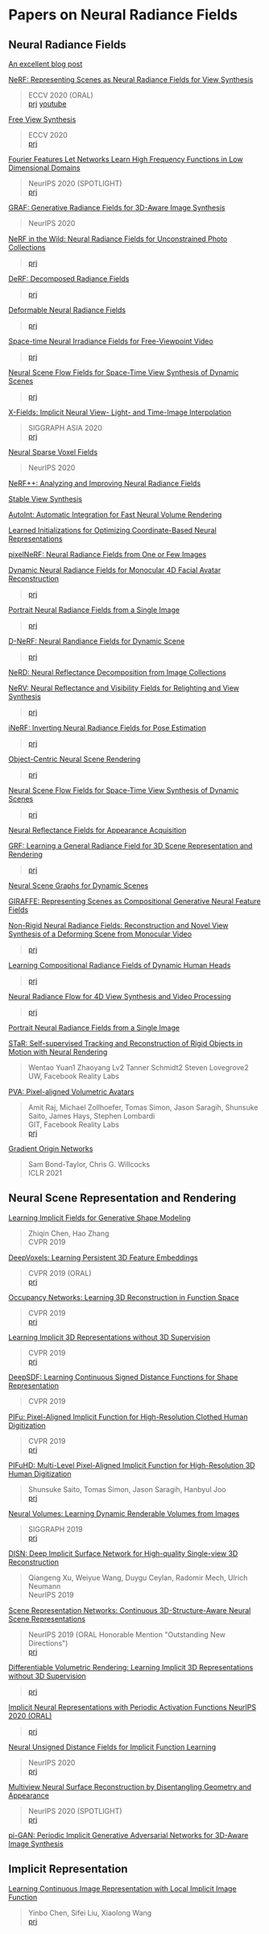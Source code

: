 # Papers on Neural Radiance Fields

## Neural Radiance Fields

[An excellent blog post](https://dellaert.github.io/NeRF/)

[NeRF: Representing Scenes as Neural Radiance Fields for View Synthesis ](https://arxiv.org/abs/2003.08934)   
> ECCV 2020 (ORAL)  
> [prj](https://www.matthewtancik.com/nerf)
[youtube](https://www.youtube.com/watch?v=dPWLybp4LL0)

[Free View Synthesis ](https://arxiv.org/abs/2008.05511)  
> ECCV 2020   
> [prj](http://vladlen.info/publications/free-view-synthesis/)

[Fourier Features Let Networks Learn High Frequency Functions in Low Dimensional Domains ](https://arxiv.org/abs/2006.10739)  
> NeurIPS 2020 (SPOTLIGHT)  
> [prj](https://people.eecs.berkeley.edu/~bmild/fourfeat/)

[GRAF: Generative Radiance Fields for 3D-Aware Image Synthesis ](https://arxiv.org/abs/2007.02442)  
> NeurIPS 2020

[NeRF in the Wild: Neural Radiance Fields for Unconstrained Photo Collections ](https://arxiv.org/abs/2008.02268)  
> [prj](https://nerf-w.github.io/)

[DeRF: Decomposed Radiance Fields ](https://arxiv.org/abs/2011.12490)  
> [prj](https://ubc-vision.github.io/derf/)

[Deformable Neural Radiance Fields ](https://arxiv.org/abs/2011.12948)  
> [prj](https://nerfies.github.io/)

[Space-time Neural Irradiance Fields for Free-Viewpoint Video ](https://arxiv.org/abs/2011.12950)  
> [prj](https://video-nerf.github.io/)

[Neural Scene Flow Fields for Space-Time View Synthesis of Dynamic Scenes ](https://arxiv.org/abs/2011.13084)  
> [prj](http://www.cs.cornell.edu/~zl548/NSFF/)

[X-Fields: Implicit Neural View- Light- and Time-Image Interpolation ](https://arxiv.org/abs/2010.00450)  
> SIGGRAPH ASIA 2020  
> [prj](https://xfields.mpi-inf.mpg.de/)

[Neural Sparse Voxel Fields ](https://arxiv.org/abs/2007.11571)  
> NeurIPS 2020

[NeRF++: Analyzing and Improving Neural Radiance Fields ](https://arxiv.org/abs/2010.07492)

[Stable View Synthesis ](https://arxiv.org/abs/2011.07233)

[AutoInt: Automatic Integration for Fast Neural Volume Rendering ](https://arxiv.org/abs/2012.01714)

[Learned Initializations for Optimizing Coordinate-Based Neural Representations ](https://arxiv.org/abs/2012.02189)

[pixelNeRF: Neural Radiance Fields from One or Few Images ](https://arxiv.org/abs/2012.02190)

[Dynamic Neural Radiance Fields for Monocular 4D Facial Avatar Reconstruction ](https://arxiv.org/abs/2012.03065)  
> [prj](https://gafniguy.github.io/4D-Facial-Avatars/)

[Portrait Neural Radiance Fields from a Single Image ](https://arxiv.org/abs/2012.05903)  
> [prj](https://portrait-nerf.github.io/)

[D-NeRF: Neural Randiance Fields for Dynamic Scene ](https://arxiv.org/abs/2011.13961)  
> [prj](https://www.albertpumarola.com/research/D-NeRF/index.html)

[NeRD: Neural Reflectance Decomposition from Image Collections ](https://arxiv.org/abs/2012.03918)

[NeRV: Neural Reflectance and Visibility Fields for Relighting and View Synthesis ](https://arxiv.org/abs/2012.03927)  
> [prj](https://people.eecs.berkeley.edu/~pratul/nerv/)

[iNeRF: Inverting Neural Radiance Fields for Pose Estimation ](https://t.co/8Yd4aYiICg)  
> [prj](https://t.co/Hspnds0iaf)

[Object-Centric Neural Scene Rendering ](https://arxiv.org/abs/2012.08503)  
> [prj](https://shellguo.com/osf/)

[Neural Scene Flow Fields for Space-Time View Synthesis of Dynamic Scenes ](https://arxiv.org/abs/2011.13084)  
> [prj](http://www.cs.cornell.edu/~zl548/NSFF/)

[Neural Reflectance Fields for Appearance Acquisition ](https://arxiv.org/abs/2008.03824)

[GRF: Learning a General Radiance Field for 3D Scene Representation and Rendering ](https://arxiv.org/abs/2010.04595)  
> [prj](https://github.com/alextrevithick/GRF)

[Neural Scene Graphs for Dynamic Scenes ](https://arxiv.org/abs/2011.10379)

[GIRAFFE: Representing Scenes as Compositional Generative Neural Feature Fields ](https://arxiv.org/abs/2011.12100)

[Non-Rigid Neural Radiance Fields: Reconstruction and Novel View Synthesis of a Deforming Scene from Monocular Video ](https://arxiv.org/abs/2012.12247)  
> [prj](https://gvv.mpi-inf.mpg.de/projects/nonrigid_nerf/)

[Learning Compositional Radiance Fields of Dynamic Human Heads ](https://arxiv.org/abs/2012.09955)  
> [prj](https://ziyanw1.github.io/hybrid_nerf/)

[Neural Radiance Flow for 4D View Synthesis and Video Processing ](https://arxiv.org/abs/2012.09790)  
> [prj](https://yilundu.github.io/nerflow/)

[Portrait Neural Radiance Fields from a Single Image ](https://arxiv.org/abs/2012.05903)  

[STaR: Self-supervised Tracking and Reconstruction of Rigid Objects in Motion with Neural Rendering](https://arxiv.org/abs/2101.01602)
> Wentao Yuan1 Zhaoyang Lv2 Tanner Schmidt2 Steven Lovegrove2  
> UW, Facebook Reality Labs  

[PVA: Pixel-aligned Volumetric Avatars](https://arxiv.org/abs/2101.02697)
> Amit Raj, Michael Zollhoefer, Tomas Simon, Jason Saragih, Shunsuke Saito, James Hays, Stephen Lombardi  
> GIT, Facebook Reality Labs  
> [prj](https://portrait-nerf.github.io/)

[Gradient Origin Networks](https://arxiv.org/abs/2007.02798)
> Sam Bond-Taylor, Chris G. Willcocks  
> ICLR 2021  

## Neural Scene Representation and Rendering

[Learning Implicit Fields for Generative Shape Modeling](https://arxiv.org/abs/1812.02822)
> Zhiqin Chen, Hao Zhang  
> CVPR 2019  

[DeepVoxels: Learning Persistent 3D Feature Embeddings ](https://arxiv.org/abs/1812.01024)  
> CVPR 2019 (ORAL)  
> [prj](https://vsitzmann.github.io/deepvoxels/)

[Occupancy Networks: Learning 3D Reconstruction in Function Space ](https://arxiv.org/abs/1812.03828)  
> CVPR 2019  
> [prj](https://avg.is.tuebingen.mpg.de/publications/occupancy-networks)

[Learning Implicit 3D Representations without 3D Supervision ](https://arxiv.org/abs/1812.02822)  
> CVPR 2019  
> [prj](https://www.sfu.ca/~zhiqinc/imgan/Readme.html)

[DeepSDF: Learning Continuous Signed Distance Functions for Shape Representation ](https://arxiv.org/abs/1901.05103)  
> CVPR 2019

[PIFu: Pixel-Aligned Implicit Function for High-Resolution Clothed Human Digitization ](https://arxiv.org/abs/1905.05172)  
> CVPR 2019  
> [prj](https://shunsukesaito.github.io/PIFu/)

[PIFuHD: Multi-Level Pixel-Aligned Implicit Function for High-Resolution 3D Human Digitization](https://arxiv.org/abs/2004.00452)
> Shunsuke Saito, Tomas Simon, Jason Saragih, Hanbyul Joo  
> [prj](https://shunsukesaito.github.io/PIFuHD/)  

[Neural Volumes: Learning Dynamic Renderable Volumes from Images ](https://arxiv.org/abs/1906.07751)  
> SIGGRAPH 2019  
> [prj](https://github.com/facebookresearch/neuralvolumes)

[DISN: Deep Implicit Surface Network for High-quality Single-view 3D Reconstruction](https://arxiv.org/abs/1905.10711)
> Qiangeng Xu, Weiyue Wang, Duygu Ceylan, Radomir Mech, Ulrich Neumann  
> NeurIPS 2019  

[Scene Representation Networks: Continuous 3D-Structure-Aware Neural Scene Representations ](https://arxiv.org/abs/1906.01618)  
> NeurIPS 2019 (ORAL Honorable Mention "Outstanding New Directions")  
> [prj](https://vsitzmann.github.io/srns/)

[Differentiable Volumetric Rendering: Learning Implicit 3D Representations without 3D Supervision ](https://arxiv.org/abs/1912.07372)  
> [prj](https://avg.is.tuebingen.mpg.de/publications/niemeyer2020cvpr)

[Implicit Neural Representations with Periodic Activation Functions NeurIPS 2020 (ORAL) ](https://arxiv.org/abs/2006.09661)  
> [prj](https://vsitzmann.github.io/siren/)

[Neural Unsigned Distance Fields for Implicit Function Learning]()  
> NeurIPS 2020  
> [prj](http://virtualhumans.mpi-inf.mpg.de/ndf/)

[Multiview Neural Surface Reconstruction by Disentangling Geometry and Appearance ](https://arxiv.org/abs/2003.09852)  
> NeurIPS 2020 (SPOTLIGHT)  
> [prj](https://lioryariv.github.io/idr/)

[pi-GAN: Periodic Implicit Generative Adversarial Networks for 3D-Aware Image Synthesis ](https://arxiv.org/abs/2012.00926)


## Implicit Representation

[Learning Continuous Image Representation with Local Implicit Image Function](https://arxiv.org/abs/2012.09161)
>  Yinbo Chen, Sifei Liu, Xiaolong Wang  
> [prj](https://yinboc.github.io/liif/)  
